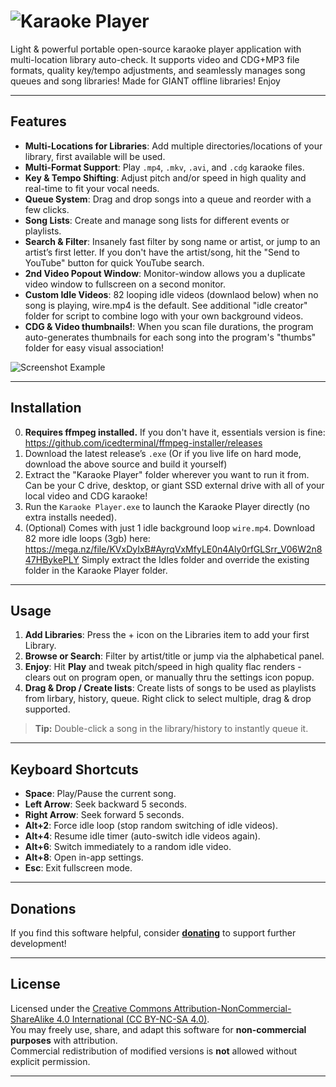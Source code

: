 # ![Karaoke Player](https://i.postimg.cc/wvMz1Hwq/karaokeplayerlogo.png)

Light & powerful portable open-source karaoke player application with multi-location library auto-check. It supports video and CDG+MP3 file formats, quality key/tempo adjustments, and seamlessly manages song queues and song libraries! Made for GIANT offline libraries! Enjoy 

---
## Features
- **Multi-Locations for Libraries**: Add multiple directories/locations of your library, first available will be used.
- **Multi-Format Support**: Play `.mp4`, `.mkv`, `.avi`, and `.cdg` karaoke files.
- **Key & Tempo Shifting**: Adjust pitch and/or speed in high quality and real-time to fit your vocal needs.
- **Queue System**: Drag and drop songs into a queue and reorder with a few clicks.
- **Song Lists**: Create and manage song lists for different events or playlists.
- **Search & Filter**: Insanely fast filter by song name or artist, or jump to an artist’s first letter. If you don't have the artist/song, hit the "Send to YouTube" button for quick YouTube search.
- **2nd Video Popout Window**: Monitor-window allows you a duplicate video window to fullscreen on a second monitor.
- **Custom Idle Videos**: 82 looping idle videos (downlaod below) when no song is playing, wire.mp4 is the default. See additional "idle creator" folder for script to combine logo with your own background videos.
- **CDG & Video thumbnails!**: When you scan file durations, the program auto-generates thumbnails for each song into the program's "thumbs" folder for easy visual association!

![Screenshot Example](https://i.postimg.cc/Z5DP3xcr/screeny.png)

---
## Installation
0. **Requires ffmpeg installed.** If you don't have it, essentials version is fine: https://github.com/icedterminal/ffmpeg-installer/releases
1. Download the latest release’s `.exe` (Or if you live life on hard mode, download the above source and build it yourself)
2. Extract the "Karaoke Player" folder wherever you want to run it from. Can be your C drive, desktop, or giant SSD external drive with all of your local video and CDG karaoke!
3. Run the `Karaoke Player.exe` to launch the Karaoke Player directly (no extra installs needed).
4. (Optional) Comes with just 1 idle background loop `wire.mp4`. Download 82 more idle loops (3gb) here: https://mega.nz/file/KVxDyIxB#AyrqVxMfyLE0n4Aly0rfGLSrr_V06W2n847HBykePLY
   Simply extract the Idles folder and override the existing folder in the Karaoke Player folder.

---
## Usage
1. **Add Libraries**: Press the + icon on the Libraries item to add your first Library. 
2. **Browse or Search**: Filter by artist/title or jump via the alphabetical panel.  
4. **Enjoy**: Hit **Play** and tweak pitch/speed in high quality flac renders - clears out on program open, or manually thru the settings icon popup.
3. **Drag & Drop / Create lists**: Create lists of songs to be used as playlists from lirbary, history, queue. Right click to select multiple, drag & drop supported.

> **Tip:** Double-click a song in the library/history to instantly queue it.

---
## Keyboard Shortcuts
- **Space**: Play/Pause the current song.  
- **Left Arrow**: Seek backward 5 seconds.  
- **Right Arrow**: Seek forward 5 seconds.  
- **Alt+2**: Force idle loop (stop random switching of idle videos).  
- **Alt+4**: Resume idle timer (auto-switch idle videos again).  
- **Alt+6**: Switch immediately to a random idle video.  
- **Alt+8**: Open in-app settings.  
- **Esc**: Exit fullscreen mode.

---
## Donations
If you find this software helpful, consider [**donating**](https://ko-fi.com/profzelonka "Donate Here") to support further development!

---
## License
Licensed under the [Creative Commons Attribution-NonCommercial-ShareAlike 4.0 International (CC BY-NC-SA 4.0)](https://creativecommons.org/licenses/by-nc-sa/4.0/).  
You may freely use, share, and adapt this software for **non-commercial purposes** with attribution.  
Commercial redistribution of modified versions is **not** allowed without explicit permission.

---
